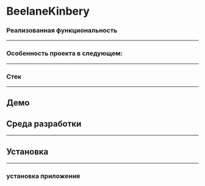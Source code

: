 # BeelaneKinbery

### Реализованная функциональность

***
 ### Особенность проекта в следующем:

***
 ### Стек

***
## Демо

## Среда разработки
***
## Установка
***
### установка приложения 


